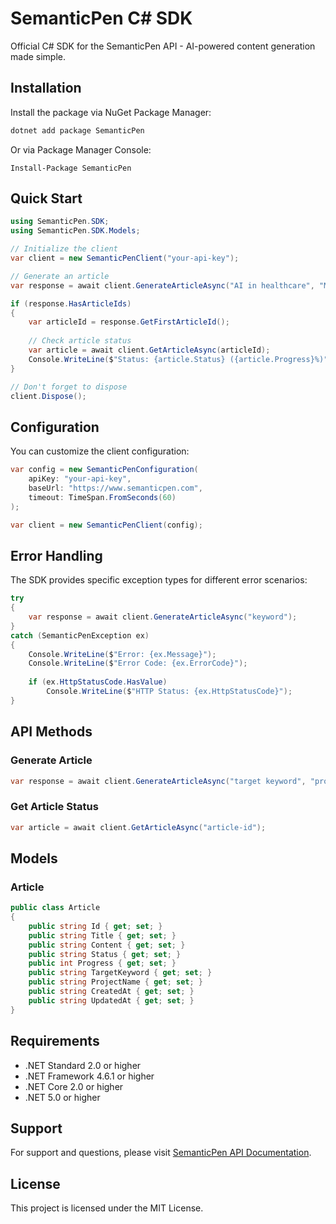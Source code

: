 # SemanticPen C# SDK

Official C# SDK for the SemanticPen API - AI-powered content generation made simple.

## Installation

Install the package via NuGet Package Manager:

```bash
dotnet add package SemanticPen
```

Or via Package Manager Console:

```
Install-Package SemanticPen
```

## Quick Start

```csharp
using SemanticPen.SDK;
using SemanticPen.SDK.Models;

// Initialize the client
var client = new SemanticPenClient("your-api-key");

// Generate an article
var response = await client.GenerateArticleAsync("AI in healthcare", "Medical Blog");

if (response.HasArticleIds)
{
    var articleId = response.GetFirstArticleId();
    
    // Check article status
    var article = await client.GetArticleAsync(articleId);
    Console.WriteLine($"Status: {article.Status} ({article.Progress}%)");
}

// Don't forget to dispose
client.Dispose();
```

## Configuration

You can customize the client configuration:

```csharp
var config = new SemanticPenConfiguration(
    apiKey: "your-api-key",
    baseUrl: "https://www.semanticpen.com",
    timeout: TimeSpan.FromSeconds(60)
);

var client = new SemanticPenClient(config);
```

## Error Handling

The SDK provides specific exception types for different error scenarios:

```csharp
try
{
    var response = await client.GenerateArticleAsync("keyword");
}
catch (SemanticPenException ex)
{
    Console.WriteLine($"Error: {ex.Message}");
    Console.WriteLine($"Error Code: {ex.ErrorCode}");
    
    if (ex.HttpStatusCode.HasValue)
        Console.WriteLine($"HTTP Status: {ex.HttpStatusCode}");
}
```

## API Methods

### Generate Article

```csharp
var response = await client.GenerateArticleAsync("target keyword", "project name");
```

### Get Article Status

```csharp
var article = await client.GetArticleAsync("article-id");
```

## Models

### Article

```csharp
public class Article
{
    public string Id { get; set; }
    public string Title { get; set; }
    public string Content { get; set; }
    public string Status { get; set; }
    public int Progress { get; set; }
    public string TargetKeyword { get; set; }
    public string ProjectName { get; set; }
    public string CreatedAt { get; set; }
    public string UpdatedAt { get; set; }
}
```

## Requirements

- .NET Standard 2.0 or higher
- .NET Framework 4.6.1 or higher
- .NET Core 2.0 or higher
- .NET 5.0 or higher

## Support

For support and questions, please visit [SemanticPen API Documentation](https://www.semanticpen.com/api-documentation).

## License

This project is licensed under the MIT License.